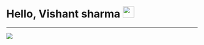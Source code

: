 # Hello, Vishant sharma <img src="https://raw.githubusercontent.com/MartinHeinz/MartinHeinz/master/wave.gif" width="30px">
<hr>



<img align="center" src="https://github-readme-stats.vercel.app/api/<CARD_TYPE>/?username=<USERNAME>&theme=<THEME_NAME>" />
